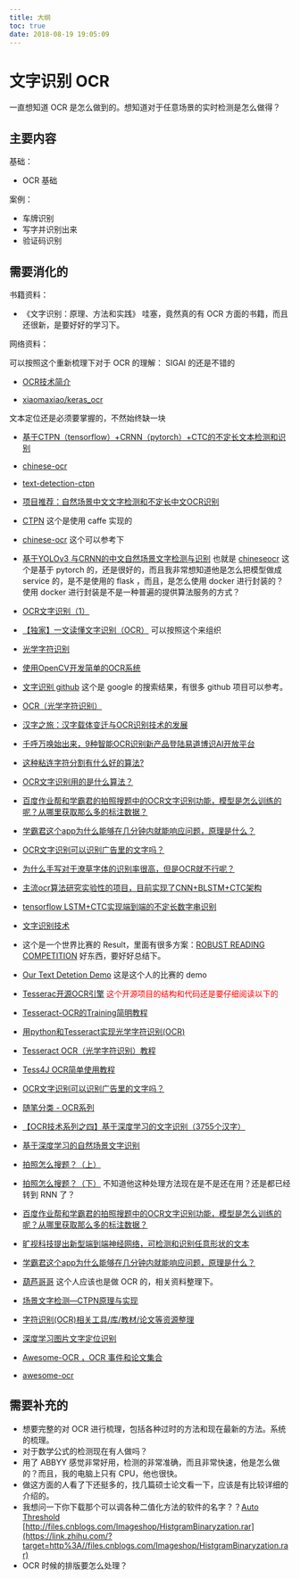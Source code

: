 ```yaml
---
title: 大纲
toc: true
date: 2018-08-19 19:05:09
---
```

# 文字识别 OCR

一直想知道 OCR 是怎么做到的。想知道对于任意场景的实时检测是怎么做得？

## 主要内容

基础：

- OCR 基础

案例：

- 车牌识别
- 写字并识别出来
- 验证码识别


## 需要消化的

书籍资料：

- 《文字识别：原理、方法和实践》 哇塞，竟然真的有 OCR 方面的书籍，而且还很新，是要好好的学习下。


网络资料：

可以按照这个重新梳理下对于 OCR 的理解： SIGAI 的还是不错的

- [OCR技术简介](https://mp.weixin.qq.com/s/KFgC8zHWS7ysb9GfbkfLRA)

- [xiaomaxiao/keras_ocr](https://github.com/xiaomaxiao/keras_ocr)



文本定位还是必须要掌握的，不然始终缺一块

- [基于CTPN（tensorflow）+CRNN（pytorch）+CTC的不定长文本检测和识别](https://www.ctolib.com/ooooverflow-chinese-ocr.html)
- [chinese-ocr](https://github.com/ooooverflow/chinese-ocr)
- [text-detection-ctpn](https://github.com/eragonruan/text-detection-ctpn)
- [项目推荐：自然场景中文文字检测和不定长中文OCR识别](https://zhuanlan.zhihu.com/p/33127851)
- [CTPN](https://github.com/tianzhi0549/CTPN) 这个是使用 caffe 实现的
- [chinese-ocr](https://github.com/jiangxiluning/chinese-ocr) 这个可以参考下


- [基于YOLOv3 与CRNN的中文自然场景文字检测与识别](http://www.sohu.com/a/254545939_100279313)  也就是 [chineseocr](https://github.com/chineseocr/chineseocr) 这个是基于 pytorch 的，还是很好的，而且我非常想知道他是怎么把模型做成 service 的，是不是使用的 flask ，而且，是怎么使用 docker 进行封装的？使用 docker 进行封装是不是一种普遍的提供算法服务的方式？


- [OCR文字识别（1）](https://blog.csdn.net/linolzhang/article/details/82780071)

- [【独家】一文读懂文字识别（OCR）](http://www.xtecher.com/Xfeature/view?aid=5372) 可以按照这个来组织

- [光学字符识别](https://baike.baidu.com/item/%E5%85%89%E5%AD%A6%E5%AD%97%E7%AC%A6%E8%AF%86%E5%88%AB/4162921?fromtitle=OCR&fromid=25995)

- [使用OpenCV开发简单的OCR系统](http://ningquec.github.io/2016/02/14/BasicOCRInOpenCV/)
- [文字识别 github](https://www.google.com/search?biw=1242&bih=583&ei=8XuOW6KSLa_A0PEPptau-Aw&q=%E6%96%87%E5%AD%97%E8%AF%86%E5%88%AB+github&oq=%E6%96%87%E5%AD%97%E8%AF%86%E5%88%AB+github&gs_l=psy-ab.3..0.9279756.9279756.0.9281730.1.1.0.0.0.0.961.961.6-1.1.0....0...1c.1.64.psy-ab..0.1.960....0._AoaD6Ae7y8) 这个是 google 的搜索结果，有很多 github 项目可以参考。


- [OCR（光学字符识别）](https://www.zhihu.com/topic/19574441/hot)

- [汉字之旅：汉字载体变迁与OCR识别技术的发展](http://www.xtecher.com/Xfeature/view?aid=11704)
- [千呼万唤始出来，9种智能OCR识别新产品登陆易道博识AI开放平台](http://www.xtecher.com/Xfeature/view?aid=11576)

- [这种粘连字符分割有什么好的算法?](https://www.zhihu.com/question/39437964)
- [OCR文字识别用的是什么算法？](https://www.zhihu.com/question/20191727)
- [百度作业帮和学霸君的拍照搜题中的OCR文字识别功能，模型是怎么训练的呢？从哪里获取那么多的标注数据？](https://www.zhihu.com/question/31619901)
- [学霸君这个app为什么能够在几分钟内就能响应问题，原理是什么？](https://www.zhihu.com/question/21798387)
- [OCR文字识别可以识别广告里的文字吗？](https://www.zhihu.com/question/36425191)
- [为什么手写对于潦草字体的识别率很高，但是OCR就不行呢？](https://www.zhihu.com/question/26539342)

- [主流ocr算法研究实验性的项目，目前实现了CNN+BLSTM+CTC架构](https://www.ctolib.com/senlinuc-caffe_ocr.html)

- [tensorflow LSTM+CTC实现端到端的不定长数字串识别](https://blog.csdn.net/u013203733/article/details/79152920)

- [文字识别技术](http://bianke.cnki.net/Home/Corpus/4853.html)

- 这个是一个世界比赛的 Result，里面有很多方案：[ROBUST READING COMPETITION](http://rrc.cvc.uab.es/?ch=4&com=evaluation&task=1) 好东西，要好好总结下。
- [Our Text Detetion Demo](http://lufo.me/2017/05/icdar15/) 这是这个人的比赛的 demo

- [Tesserac开源OCR引擎](https://www.ctolib.com/tesseract.html) <span style="color:red;">这个开源项目的结构和代码还是要仔细阅读以下的</span>
- [Tesseract-OCR的Training简明教程](https://blog.csdn.net/qeLygu38zX/article/details/58585644)
- [用python和Tesseract实现光学字符识别(OCR)](https://python.freelycode.com/contribution/detail/950)
- [Tesseract OCR（光学字符识别）教程](http://www.cocoachina.com/ios/20150708/12463.html)
- [Tess4J OCR简单使用教程](https://www.jianshu.com/p/c905d7f8de8e)

- [OCR文字识别可以识别广告里的文字吗？](https://www.zhihu.com/question/36425191)

- [随笔分类 - OCR系列](https://www.cnblogs.com/skyfsm/category/1123384.html)
- [【OCR技术系列之四】基于深度学习的文字识别（3755个汉字）](https://www.cnblogs.com/skyfsm/p/8443107.html)

- [基于深度学习的自然场景文字识别](https://blog.csdn.net/xiaofei0801/article/details/72778223)

- [拍照怎么搜题？（上）](https://mp.weixin.qq.com/s?__biz=MzA3MDExNzcyNA==&mid=402907292&idx=1&sn=889c4abcf576e24525ea6a705069c4de)
- [拍照怎么搜题？（下）](https://mp.weixin.qq.com/s?__biz=MzA3MDExNzcyNA==&mid=2650391990&idx=1&sn=a6f4607867441c60b00730afe53325a7#rd) 不知道他这种处理方法现在是不是还在用？还是都已经转到 RNN 了？

- [百度作业帮和学霸君的拍照搜题中的OCR文字识别功能，模型是怎么训练的呢？从哪里获取那么多的标注数据？](https://www.zhihu.com/question/31619901)
- [旷视科技提出新型端到端神经网络，可检测和识别任意形状的文本](https://zhuanlan.zhihu.com/p/40393967)
- [学霸君这个app为什么能够在几分钟内就能响应问题，原理是什么？](https://www.zhihu.com/question/21798387)
- [葫芦哥哥](https://www.zhihu.com/people/hu-lu-ge-ge-26/activities) 这个人应该也是做 OCR 的，相关资料整理下。
- [场景文字检测—CTPN原理与实现](https://zhuanlan.zhihu.com/p/34757009)
- [字符识别(OCR)相关工具/库/教材/论文等资源整理](https://zhuanlan.zhihu.com/p/30175764)


- [深度学习图片文字定位识别](https://blog.csdn.net/haluoluo211/article/details/77776976)

- [Awesome-OCR ，OCR 事件和论文集合](https://www.ctolib.com/article/comments/40364)
- [awesome-ocr](https://github.com/wanghaisheng/awesome-ocr)

## 需要补充的


- 想要完整的对 OCR 进行梳理，包括各种过时的方法和现在最新的方法。系统的梳理。
- 对于数学公式的检测现在有人做吗？
- 用了 ABBYY 感觉非常好用，检测的非常准确，而且非常快速，他是怎么做的？而且，我的电脑上只有 CPU，他也很快。
- 做这方面的人看了下还挺多的，找几篇硕士论文看一下，应该是有比较详细的介绍的。
- 我想问一下你下载那个可以调各种二值化方法的软件的名字？？[Auto Threshold](https://link.zhihu.com/?target=http%3A//fiji.sc/wiki/index.php/Auto_Threshold) [http://files.cnblogs.com/Imageshop/HistgramBinaryzation.rar](https://link.zhihu.com/?target=http%3A//files.cnblogs.com/Imageshop/HistgramBinaryzation.rar)
-  OCR 时候的排版要怎么处理？
